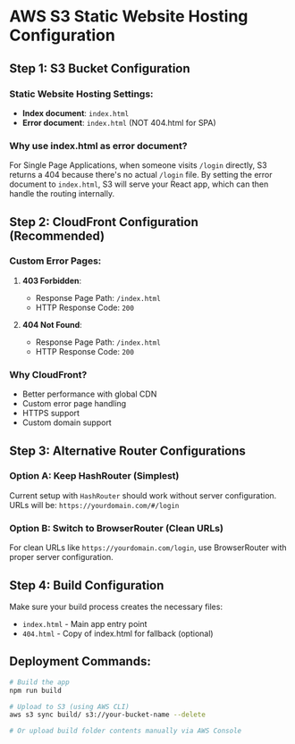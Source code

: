 # AWS S3 Static Website Hosting Configuration

## Step 1: S3 Bucket Configuration

### Static Website Hosting Settings:
- **Index document**: `index.html`
- **Error document**: `index.html` (NOT 404.html for SPA)

### Why use index.html as error document?
For Single Page Applications, when someone visits `/login` directly, S3 returns a 404 because there's no actual `/login` file. By setting the error document to `index.html`, S3 will serve your React app, which can then handle the routing internally.

## Step 2: CloudFront Configuration (Recommended)

### Custom Error Pages:
1. **403 Forbidden**:
   - Response Page Path: `/index.html`
   - HTTP Response Code: `200`

2. **404 Not Found**:
   - Response Page Path: `/index.html` 
   - HTTP Response Code: `200`

### Why CloudFront?
- Better performance with global CDN
- Custom error page handling
- HTTPS support
- Custom domain support

## Step 3: Alternative Router Configurations

### Option A: Keep HashRouter (Simplest)
Current setup with `HashRouter` should work without server configuration.
URLs will be: `https://yourdomain.com/#/login`

### Option B: Switch to BrowserRouter (Clean URLs)
For clean URLs like `https://yourdomain.com/login`, use BrowserRouter with proper server configuration.

## Step 4: Build Configuration

Make sure your build process creates the necessary files:
- `index.html` - Main app entry point
- `404.html` - Copy of index.html for fallback (optional)

## Deployment Commands:

```bash
# Build the app
npm run build

# Upload to S3 (using AWS CLI)
aws s3 sync build/ s3://your-bucket-name --delete

# Or upload build folder contents manually via AWS Console
```
